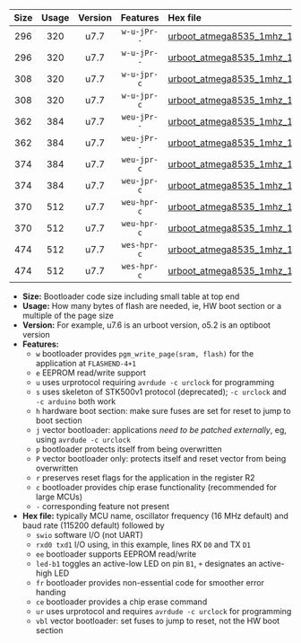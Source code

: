 |Size|Usage|Version|Features|Hex file|
|:-:|:-:|:-:|:-:|:--|
|296|320|u7.7|`w-u-jPr--`|[urboot_atmega8535_1mhz_19200bps_swio_rxd0_txd1_led+b0_fr_ur_vbl.hex](https://raw.githubusercontent.com/stefanrueger/urboot.hex/main/cores/mightycore/atmega8535/fcpu_1mhz/19200_bps/urboot_atmega8535_1mhz_19200bps_swio_rxd0_txd1_led+b0_fr_ur_vbl.hex)|
|296|320|u7.7|`w-u-jPr--`|[urboot_atmega8535_1mhz_19200bps_swio_rxd0_txd1_led+b7_fr_ur_vbl.hex](https://raw.githubusercontent.com/stefanrueger/urboot.hex/main/cores/mightycore/atmega8535/fcpu_1mhz/19200_bps/urboot_atmega8535_1mhz_19200bps_swio_rxd0_txd1_led+b7_fr_ur_vbl.hex)|
|308|320|u7.7|`w-u-jpr-c`|[urboot_atmega8535_1mhz_19200bps_swio_rxd0_txd1_led+b0_fr_ce_ur_vbl.hex](https://raw.githubusercontent.com/stefanrueger/urboot.hex/main/cores/mightycore/atmega8535/fcpu_1mhz/19200_bps/urboot_atmega8535_1mhz_19200bps_swio_rxd0_txd1_led+b0_fr_ce_ur_vbl.hex)|
|308|320|u7.7|`w-u-jpr-c`|[urboot_atmega8535_1mhz_19200bps_swio_rxd0_txd1_led+b7_fr_ce_ur_vbl.hex](https://raw.githubusercontent.com/stefanrueger/urboot.hex/main/cores/mightycore/atmega8535/fcpu_1mhz/19200_bps/urboot_atmega8535_1mhz_19200bps_swio_rxd0_txd1_led+b7_fr_ce_ur_vbl.hex)|
|362|384|u7.7|`weu-jPr--`|[urboot_atmega8535_1mhz_19200bps_swio_rxd0_txd1_ee_led+b0_fr_ur_vbl.hex](https://raw.githubusercontent.com/stefanrueger/urboot.hex/main/cores/mightycore/atmega8535/fcpu_1mhz/19200_bps/urboot_atmega8535_1mhz_19200bps_swio_rxd0_txd1_ee_led+b0_fr_ur_vbl.hex)|
|362|384|u7.7|`weu-jPr--`|[urboot_atmega8535_1mhz_19200bps_swio_rxd0_txd1_ee_led+b7_fr_ur_vbl.hex](https://raw.githubusercontent.com/stefanrueger/urboot.hex/main/cores/mightycore/atmega8535/fcpu_1mhz/19200_bps/urboot_atmega8535_1mhz_19200bps_swio_rxd0_txd1_ee_led+b7_fr_ur_vbl.hex)|
|374|384|u7.7|`weu-jpr-c`|[urboot_atmega8535_1mhz_19200bps_swio_rxd0_txd1_ee_led+b0_fr_ce_ur_vbl.hex](https://raw.githubusercontent.com/stefanrueger/urboot.hex/main/cores/mightycore/atmega8535/fcpu_1mhz/19200_bps/urboot_atmega8535_1mhz_19200bps_swio_rxd0_txd1_ee_led+b0_fr_ce_ur_vbl.hex)|
|374|384|u7.7|`weu-jpr-c`|[urboot_atmega8535_1mhz_19200bps_swio_rxd0_txd1_ee_led+b7_fr_ce_ur_vbl.hex](https://raw.githubusercontent.com/stefanrueger/urboot.hex/main/cores/mightycore/atmega8535/fcpu_1mhz/19200_bps/urboot_atmega8535_1mhz_19200bps_swio_rxd0_txd1_ee_led+b7_fr_ce_ur_vbl.hex)|
|370|512|u7.7|`weu-hpr-c`|[urboot_atmega8535_1mhz_19200bps_swio_rxd0_txd1_ee_led+b0_fr_ce_ur.hex](https://raw.githubusercontent.com/stefanrueger/urboot.hex/main/cores/mightycore/atmega8535/fcpu_1mhz/19200_bps/urboot_atmega8535_1mhz_19200bps_swio_rxd0_txd1_ee_led+b0_fr_ce_ur.hex)|
|370|512|u7.7|`weu-hpr-c`|[urboot_atmega8535_1mhz_19200bps_swio_rxd0_txd1_ee_led+b7_fr_ce_ur.hex](https://raw.githubusercontent.com/stefanrueger/urboot.hex/main/cores/mightycore/atmega8535/fcpu_1mhz/19200_bps/urboot_atmega8535_1mhz_19200bps_swio_rxd0_txd1_ee_led+b7_fr_ce_ur.hex)|
|474|512|u7.7|`wes-hpr-c`|[urboot_atmega8535_1mhz_19200bps_swio_rxd0_txd1_ee_led+b0_fr_ce.hex](https://raw.githubusercontent.com/stefanrueger/urboot.hex/main/cores/mightycore/atmega8535/fcpu_1mhz/19200_bps/urboot_atmega8535_1mhz_19200bps_swio_rxd0_txd1_ee_led+b0_fr_ce.hex)|
|474|512|u7.7|`wes-hpr-c`|[urboot_atmega8535_1mhz_19200bps_swio_rxd0_txd1_ee_led+b7_fr_ce.hex](https://raw.githubusercontent.com/stefanrueger/urboot.hex/main/cores/mightycore/atmega8535/fcpu_1mhz/19200_bps/urboot_atmega8535_1mhz_19200bps_swio_rxd0_txd1_ee_led+b7_fr_ce.hex)|

- **Size:** Bootloader code size including small table at top end
- **Usage:** How many bytes of flash are needed, ie, HW boot section or a multiple of the page size
- **Version:** For example, u7.6 is an urboot version, o5.2 is an optiboot version
- **Features:**
  + `w` bootloader provides `pgm_write_page(sram, flash)` for the application at `FLASHEND-4+1`
  + `e` EEPROM read/write support
  + `u` uses urprotocol requiring `avrdude -c urclock` for programming
  + `s` uses skeleton of STK500v1 protocol (deprecated); `-c urclock` and `-c arduino` both work
  + `h` hardware boot section: make sure fuses are set for reset to jump to boot section
  + `j` vector bootloader: applications *need to be patched externally*, eg, using `avrdude -c urclock`
  + `p` bootloader protects itself from being overwritten
  + `P` vector bootloader only: protects itself and reset vector from being overwritten
  + `r` preserves reset flags for the application in the register R2
  + `c` bootloader provides chip erase functionality (recommended for large MCUs)
  + `-` corresponding feature not present
- **Hex file:** typically MCU name, oscillator frequency (16 MHz default) and baud rate (115200 default) followed by
  + `swio` software I/O (not UART)
  + `rxd0 txd1` I/O using, in this example, lines RX `D0` and TX `D1`
  + `ee` bootloader supports EEPROM read/write
  + `led-b1` toggles an active-low LED on pin `B1`, `+` designates an active-high LED
  + `fr` bootloader provides non-essential code for smoother error handing
  + `ce` bootloader provides a chip erase command
  + `ur` uses urprotocol and requires `avrdude -c urclock` for programming
  + `vbl` vector bootloader: set fuses to jump to reset, not the HW boot section
